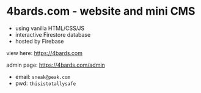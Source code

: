 # 4bards.com - website and mini CMS
- using vanilla HTML/CSS/JS
- interactive Firestore database
- hosted by Firebase

<p>view here: <a href="https://4bards.com" target="_blank">https://4bards.com</a></p>
<p>admin page: <a href="https://4bards.com/admin" target="_blank">https://4bards.com/admin</a></p>

- email: `sneak@peak.com`
- pwd: `thisistotallysafe`
